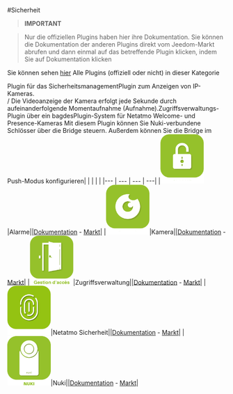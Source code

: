 
#Sicherheit


>**IMPORTANT**

>Nur die offiziellen Plugins haben hier ihre Dokumentation. Sie können die Dokumentation der anderen Plugins direkt vom Jeedom-Markt abrufen und dann einmal auf das betreffende Plugin klicken, indem Sie auf Dokumentation klicken


Sie können sehen [hier](https://market.jeedom.com/index.php?v=d&p=market&type=plugin&categorie=security) Alle Plugins (offiziell oder nicht) in dieser Kategorie

Plugin für das SicherheitsmanagementPlugin zum Anzeigen von IP-Kameras. <br> / Die Videoanzeige der Kamera erfolgt jede Sekunde durch aufeinanderfolgende Momentaufnahme (Aufnahme).Zugriffsverwaltungs-Plugin über ein bagdesPlugin-System für Netatmo Welcome- und Presence-Kameras Mit diesem Plugin können Sie Nuki-verbundene Schlösser über die Bridge steuern. Außerdem können Sie die Bridge im Push-Modus konfigurieren| | | | |
|--- | --- | --- | ---|
|<img src="alarm/alarm_icon.png" width="100" />|Alarme||[Dokumentation](alarm/index.md) - [Markt](https://market.jeedom.com/index.php?v=d&p=market_display&id=26)|
|<img src="camera/camera_icon.png" width="100" />|Kamera||[Dokumentation](camera/index.md) - [Markt](https://market.jeedom.com/index.php?v=d&p=market_display&id=70)|
|<img src="gestAccess/gestAccess_icon.png" width="100" />|Zugriffsverwaltung||[Dokumentation](gestAccess/index.md) - [Markt](https://market.jeedom.com/index.php?v=d&p=market_display&id=3686)|
|<img src="netatmoWelcome/netatmoWelcome_icon.png" width="100" />|Netatmo Sicherheit||[Dokumentation](netatmoWelcome/index.md) - [Markt](https://market.jeedom.com/index.php?v=d&p=market_display&id=1967)|
|<img src="nuki/nuki_icon.png" width="100" />|Nuki||[Dokumentation](nuki/index.md) - [Markt](https://market.jeedom.com/index.php?v=d&p=market_display&id=2819)|
